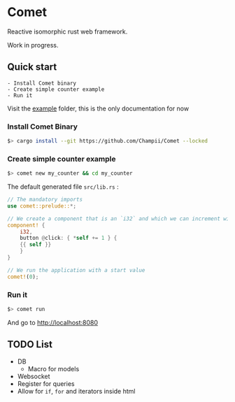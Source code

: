 # Comet

Reactive isomorphic rust web framework.

Work in progress.

## Quick start

    - Install Comet binary
    - Create simple counter example
    - Run it

Visit the [example](https://github.com/Champii/Comet/tree/examples) folder, this is the only documentation for now

### Install Comet Binary

```bash
$> cargo install --git https://github.com/Champii/Comet --locked
```

### Create simple counter example

```bash
$> comet new my_counter && cd my_counter
```

The default generated file `src/lib.rs` :

```rust
// The mandatory imports
use comet::prelude::*;

// We create a component that is an `i32` and which we can increment with a button
component! {
    i32,
    button @click: { *self += 1 } {
	{{ self }}
    }
}

// We run the application with a start value
comet!(0);
```

### Run it

```bash
$> comet run
```

And go to [http://localhost:8080](http://localhost:8080)

## TODO List
- DB
    - Macro for models
- Websocket
- Register for queries
- Allow for `if`, `for` and iterators inside html

